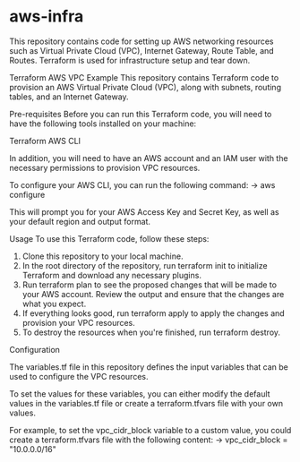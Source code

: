 # aws-infra
This repository contains code for setting up AWS networking resources such as Virtual Private Cloud (VPC), Internet Gateway, Route Table, and Routes. Terraform is used for infrastructure setup and tear down.

Terraform AWS VPC Example
This repository contains Terraform code to provision an AWS Virtual Private Cloud (VPC), along with subnets, routing tables, and an Internet Gateway.

Pre-requisites
Before you can run this Terraform code, you will need to have the following tools installed on your machine:

Terraform
AWS CLI

In addition, you will need to have an AWS account and an IAM user with the necessary permissions to provision VPC resources.

To configure your AWS CLI, you can run the following command:
-> aws configure

This will prompt you for your AWS Access Key and Secret Key, as well as your default region and output format.

Usage
To use this Terraform code, follow these steps:

1) Clone this repository to your local machine.
2) In the root directory of the repository, run terraform init to initialize Terraform and download any necessary plugins.
3) Run terraform plan to see the proposed changes that will be made to your AWS account. Review the output and ensure that the changes are what you expect.
4) If everything looks good, run terraform apply to apply the changes and provision your VPC resources.
5) To destroy the resources when you're finished, run terraform destroy.

Configuration

The variables.tf file in this repository defines the input variables that can be used to configure the VPC resources.

To set the values for these variables, you can either modify the default values in the variables.tf file or create a terraform.tfvars file with your own values.

For example, to set the vpc_cidr_block variable to a custom value, you could create a terraform.tfvars file with the following content:
-> vpc_cidr_block = "10.0.0.0/16"




